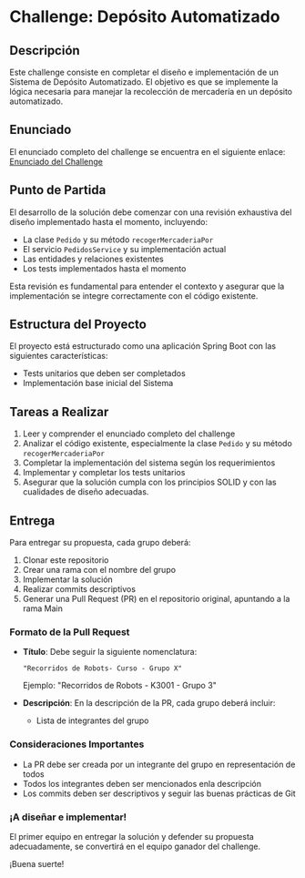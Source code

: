 # Challenge: Depósito Automatizado

## Descripción
Este challenge consiste en completar el diseño e implementación de un Sistema de Depósito Automatizado. El objetivo es que se implemente la lógica necesaria para manejar la recolección de mercadería en un depósito automatizado.

## Enunciado
El enunciado completo del challenge se encuentra en el siguiente enlace:
[Enunciado del Challenge](https://drive.google.com/file/d/1ral7PhIiNDQxJSnp7kfOgPcIAfM8S4Y9/view?usp=drive_link)

## Punto de Partida
El desarrollo de la solución debe comenzar con una revisión exhaustiva del diseño implementado hasta el momento, incluyendo:
- La clase `Pedido` y su método `recogerMercaderiaPor`
- El servicio `PedidosService` y su implementación actual
- Las entidades y relaciones existentes
- Los tests implementados hasta el momento

Esta revisión es fundamental para entender el contexto y asegurar que la implementación se integre correctamente con el código existente.

## Estructura del Proyecto
El proyecto está estructurado como una aplicación Spring Boot con las siguientes características:
- Tests unitarios que deben ser completados
- Implementación base inicial del Sistema

## Tareas a Realizar
1. Leer y comprender el enunciado completo del challenge
2. Analizar el código existente, especialmente la clase `Pedido` y su método `recogerMercaderiaPor`
3. Completar la implementación del sistema según los requerimientos
4. Implementar y completar los tests unitarios
5. Asegurar que la solución cumpla con los principios SOLID y con las cualidades de diseño adecuadas.


## Entrega
Para entregar su propuesta, cada grupo deberá:

1. Clonar este repositorio
2. Crear una rama con el nombre del grupo
3. Implementar la solución
4. Realizar commits descriptivos
5. Generar una Pull Request (PR) en el repositorio original, apuntando a la rama Main

### Formato de la Pull Request
- **Título**: Debe seguir la siguiente nomenclatura:
  ```
  "Recorridos de Robots- Curso - Grupo X"
  ```
  Ejemplo: "Recorridos de Robots - K3001 - Grupo 3"

- **Descripción**: En la descripción de la PR, cada grupo deberá incluir:
  - Lista de integrantes del grupo

### Consideraciones Importantes
- La PR debe ser creada por un integrante del grupo en representación de todos
- Todos los integrantes deben ser mencionados enla descripción
- Los commits deben ser descriptivos y seguir las buenas prácticas de Git

### ¡A diseñar e implementar!
El primer equipo en entregar la solución y defender su propuesta adecuadamente, se convertirá en el equipo ganador del challenge.

¡Buena suerte! 